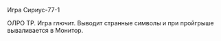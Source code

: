 Игра Сириус-77-1

ОЛРО ТР. Игра глючит. Выводит странные символы и при пройгрыше вываливается в Монитор.

